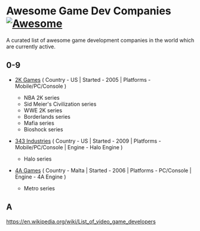 # Awesome Game Dev Companies [![Awesome](https://cdn.rawgit.com/sindresorhus/awesome/d7305f38d29fed78fa85652e3a63e154dd8e8829/media/badge.svg)](https://github.com/sindresorhus/awesome)
A curated list of awesome game development companies in the world which are currently active.

## 0-9

* [2K Games](https://2k.com/en-US/) ( Country - US | Started - 2005 | Platforms - Mobile/PC/Console )
    * NBA 2K series
    * Sid Meier's Civilization series
    * WWE 2K series
    * Borderlands series
    * Mafia series
    * Bioshock series

* [343 Industries](https://www.343industries.com/) ( Country - US | Started - 2009 | Platforms - Mobile/PC/Console | Engine - Halo Engine )
    * Halo series

* [4A Games](http://4a-games.com/) ( Country - Malta | Started - 2006 | Platforms - PC/Console | Engine - 4A Engine )
    * Metro series

## A

https://en.wikipedia.org/wiki/List_of_video_game_developers